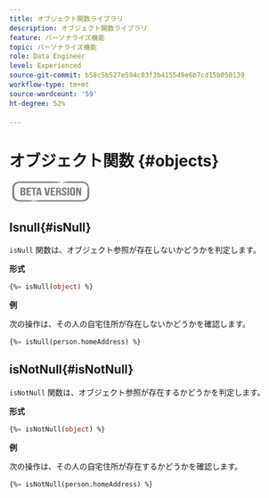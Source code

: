 ```yaml
---
title: オブジェクト関数ライブラリ
description: オブジェクト関数ライブラリ
feature: パーソナライズ機能
topic: パーソナライズ機能
role: Data Engineer
level: Experienced
source-git-commit: b58c5b527e594c03f3b415549e6b7cd15b050139
workflow-type: tm+mt
source-wordcount: '59'
ht-degree: 52%

---
```


# オブジェクト関数 {#objects}

![](../../assets/do-not-localize/badge.png)

## Isnull{#isNull}

`isNull` 関数は、オブジェクト参照が存在しないかどうかを判定します。

**形式**

```sql
{%= isNull(object) %}
```

**例**

次の操作は、その人の自宅住所が存在しないかどうかを確認します。

```sql
{%= isNull(person.homeAddress) %}
```

## isNotNull{#isNotNull}

`isNotNull` 関数は、オブジェクト参照が存在するかどうかを判定します。

**形式**

```sql
{%= isNotNull(object) %}
```

**例**

次の操作は、その人の自宅住所が存在するかどうかを確認します。

```sql
{%= isNotNull(person.homeAddress) %}
```
